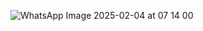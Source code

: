 ![WhatsApp Image 2025-02-04 at 07 14 00](https://github.com/user-attachments/assets/4e2445dc-3f31-4601-89a1-90741f9b2e76)
